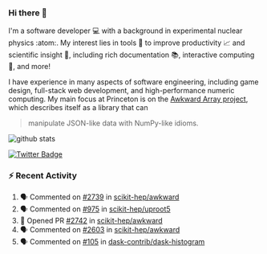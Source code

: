 ### Hi there 👋 

I'm a software developer 💻 with a background in experimental nuclear physics :atom:. My interest lies in tools :wrench: to improve productivity :chart_with_upwards_trend: and scientific insight :telescope:, including rich documentation 📚, interactive computing 🧮, and more! 

I have experience in many aspects of software engineering, including game design, full-stack web development, and high-performance numeric computing. My main focus at Princeton is on the [Awkward Array project](awkward-array.org/), which describes itself as a library that can 
> manipulate JSON-like data with NumPy-like idioms.

![github stats](https://github-readme-stats.vercel.app/api?username=agoose77&show_icons=true&hide_rank=true&hide_title=true&bg_color=30,e76445,904e95&text_color=efe3ec&icon_color=efe3ec)
<!--
**agoose77/agoose77** is a ✨ _special_ ✨ repository because its `README.md` (this file) appears on your GitHub profile.

Here are some ideas to get you started:

- 🔭 I’m currently working on ...
- 🌱 I’m currently learning ...
- 👯 I’m looking to collaborate on ...
- 🤔 I’m looking for help with ...
- 💬 Ask me about ...
- 📫 How to reach me: ...
- 😄 Pronouns: ...
- ⚡ Fun fact: ...
-->

[![Twitter Badge](https://img.shields.io/twitter/follow/agoose77?style=flat-square&logo=Twitter&logoColor=white&color=cornflowerblue)](https://twitter.com/agoose77)

### :zap: Recent Activity

<!--START_SECTION:activity-->
1. 🗣 Commented on [#2739](https://github.com/scikit-hep/awkward/pull/2739#issuecomment-1749470050) in [scikit-hep/awkward](https://github.com/scikit-hep/awkward)
2. 🗣 Commented on [#975](https://github.com/scikit-hep/uproot5/issues/975#issuecomment-1749334769) in [scikit-hep/uproot5](https://github.com/scikit-hep/uproot5)
3. 💪 Opened PR [#2742](https://github.com/scikit-hep/awkward/pull/2742) in [scikit-hep/awkward](https://github.com/scikit-hep/awkward)
4. 🗣 Commented on [#2603](https://github.com/scikit-hep/awkward/issues/2603#issuecomment-1748899775) in [scikit-hep/awkward](https://github.com/scikit-hep/awkward)
5. 🗣 Commented on [#105](https://github.com/dask-contrib/dask-histogram/pull/105#issuecomment-1748874797) in [dask-contrib/dask-histogram](https://github.com/dask-contrib/dask-histogram)
<!--END_SECTION:activity-->
